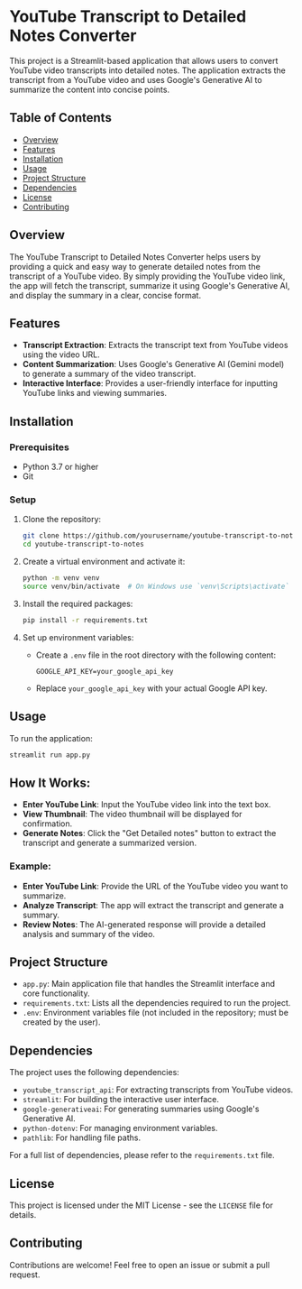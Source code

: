 # YouTube Transcript to Detailed Notes Converter

This project is a Streamlit-based application that allows users to convert YouTube video transcripts into detailed notes. The application extracts the transcript from a YouTube video and uses Google's Generative AI to summarize the content into concise points.

## Table of Contents

- [Overview](#overview)
- [Features](#features)
- [Installation](#installation)
- [Usage](#usage)
- [Project Structure](#project-structure)
- [Dependencies](#dependencies)
- [License](#license)
- [Contributing](#contributing)

## Overview

The YouTube Transcript to Detailed Notes Converter helps users by providing a quick and easy way to generate detailed notes from the transcript of a YouTube video. By simply providing the YouTube video link, the app will fetch the transcript, summarize it using Google's Generative AI, and display the summary in a clear, concise format.

## Features

- **Transcript Extraction**: Extracts the transcript text from YouTube videos using the video URL.
- **Content Summarization**: Uses Google's Generative AI (Gemini model) to generate a summary of the video transcript.
- **Interactive Interface**: Provides a user-friendly interface for inputting YouTube links and viewing summaries.

## Installation

### Prerequisites

- Python 3.7 or higher
- Git

### Setup

1. Clone the repository:

    ```bash
    git clone https://github.com/yourusername/youtube-transcript-to-notes.git
    cd youtube-transcript-to-notes
    ```

2. Create a virtual environment and activate it:

    ```bash
    python -m venv venv
    source venv/bin/activate  # On Windows use `venv\Scripts\activate`
    ```

3. Install the required packages:

    ```bash
    pip install -r requirements.txt
    ```

4. Set up environment variables:

    - Create a `.env` file in the root directory with the following content:

      ```
      GOOGLE_API_KEY=your_google_api_key
      ```

    - Replace `your_google_api_key` with your actual Google API key.

## Usage

To run the application:

```bash
streamlit run app.py
```
## How It Works:

- **Enter YouTube Link**: Input the YouTube video link into the text box.
- **View Thumbnail**: The video thumbnail will be displayed for confirmation.
- **Generate Notes**: Click the "Get Detailed notes" button to extract the transcript and generate a summarized version.

### Example:

- **Enter YouTube Link**: Provide the URL of the YouTube video you want to summarize.
- **Analyze Transcript**: The app will extract the transcript and generate a summary.
- **Review Notes**: The AI-generated response will provide a detailed analysis and summary of the video.

## Project Structure

- `app.py`: Main application file that handles the Streamlit interface and core functionality.
- `requirements.txt`: Lists all the dependencies required to run the project.
- `.env`: Environment variables file (not included in the repository; must be created by the user).

## Dependencies

The project uses the following dependencies:

- `youtube_transcript_api`: For extracting transcripts from YouTube videos.
- `streamlit`: For building the interactive user interface.
- `google-generativeai`: For generating summaries using Google's Generative AI.
- `python-dotenv`: For managing environment variables.
- `pathlib`: For handling file paths.

For a full list of dependencies, please refer to the `requirements.txt` file.

## License

This project is licensed under the MIT License - see the `LICENSE` file for details.

## Contributing

Contributions are welcome! Feel free to open an issue or submit a pull request.
